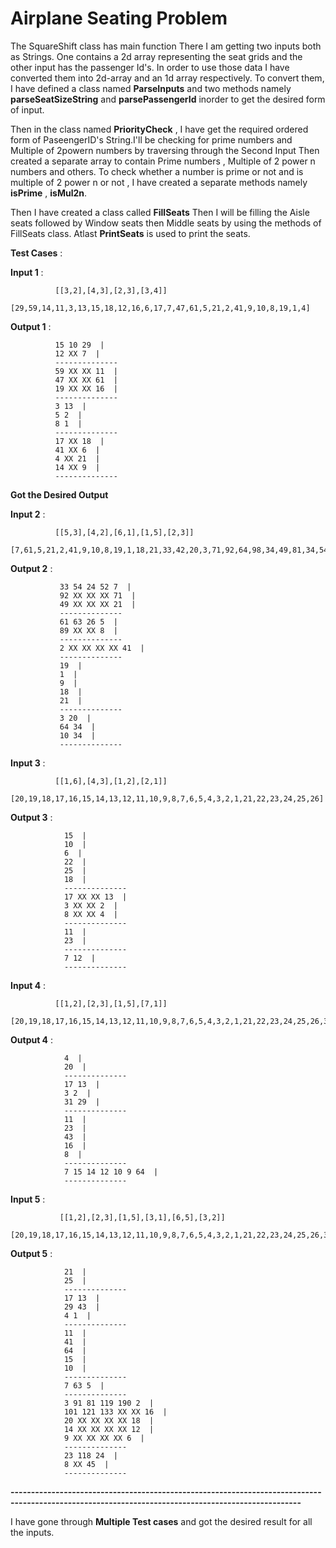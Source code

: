 # Airplane Seating Problem

The SquareShift class has main function
There I am getting two inputs both as Strings.
One contains a 2d array representing the seat grids and the other input has the passenger Id's.
In order to use those data I have converted them into 2d-array and an 1d array respectively.
To convert them, I have defined a class named **ParseInputs** and two methods namely **parseSeatSizeString** and **parsePassengerId** inorder to get the desired form of input.

Then in the class named **PriorityCheck** , I have get the required ordered form of PaseengerID's String.I'll be checking for prime numbers and Multiple of 2powern numbers by traversing through the Second Input
Then created a separate array to contain Prime numbers , Multiple of 2 power n numbers and others.
To check whether a number is prime or not and is multiple of 2 power n or not , I have created a separate methods namely **isPrime** , **isMul2n**.

Then I have created a class called **FillSeats**
Then I will be filling the Aisle seats followed by Window seats then Middle seats by using the methods of FillSeats class.
Atlast **PrintSeats** is used to print the seats.


**Test Cases** : 
 
**Input 1** : 

              [[3,2],[4,3],[2,3],[3,4]]
              [29,59,14,11,3,13,15,18,12,16,6,17,7,47,61,5,21,2,41,9,10,8,19,1,4]
              
**Output 1** :  

              15 10 29  | 
              12 XX 7  | 
              --------------
              59 XX XX 11  | 
              47 XX XX 61  | 
              19 XX XX 16  | 
              --------------
              3 13  | 
              5 2  | 
              8 1  | 
              --------------
              17 XX 18  | 
              41 XX 6  | 
              4 XX 21  | 
              14 XX 9  | 
              --------------
 **Got the Desired Output**
 
**Input 2** : 
              
              [[5,3],[4,2],[6,1],[1,5],[2,3]]
              [7,61,5,21,2,41,9,10,8,19,1,18,21,33,42,20,3,71,92,64,98,34,49,81,34,54,89,24,52,63,26]

**Output 2** :

               33 54 24 52 7  |
               92 XX XX XX 71  |
               49 XX XX XX 21  |
               --------------
               61 63 26 5  |
               89 XX XX 8  |
               --------------
               2 XX XX XX XX 41  |
               --------------
               19  |
               1  |
               9  |
               18  |
               21  |
               --------------
               3 20  |
               64 34  |
               10 34  |
               --------------

**Input 3** : 

              [[1,6],[4,3],[1,2],[2,1]]
              [20,19,18,17,16,15,14,13,12,11,10,9,8,7,6,5,4,3,2,1,21,22,23,24,25,26]

**Output 3** : 

                15  |
                10  |
                6  |
                22  |
                25  |
                18  |
                --------------
                17 XX XX 13  |
                3 XX XX 2  |
                8 XX XX 4  |
                --------------
                11  |
                23  |
                --------------
                7 12  |
                --------------

**Input 4** : 

              [[1,2],[2,3],[1,5],[7,1]]
              [20,19,18,17,16,15,14,13,12,11,10,9,8,7,6,5,4,3,2,1,21,22,23,24,25,26,31,45,63,64,29,43]

**Output 4** : 

                4  |
                20  |
                --------------
                17 13  |
                3 2  |
                31 29  |
                --------------
                11  |
                23  |
                43  |
                16  |
                8  |
                --------------
                7 15 14 12 10 9 64  |
                --------------

**Input 5** : 

               [[1,2],[2,3],[1,5],[3,1],[6,5],[3,2]]
               [20,19,18,17,16,15,14,13,12,11,10,9,8,7,6,5,4,3,2,1,21,22,23,24,25,26,31,45,63,64,29,43,41,91,101,81,119,190,118,121,133]

**Output 5** :  

                21  |
                25  |
                --------------
                17 13  |
                29 43  |
                4 1  |
                --------------
                11  |
                41  |
                64  |
                15  |
                10  |
                --------------
                7 63 5  |
                --------------
                3 91 81 119 190 2  |
                101 121 133 XX XX 16  |
                20 XX XX XX XX 18  |
                14 XX XX XX XX 12  |
                9 XX XX XX XX 6  |
                --------------
                23 118 24  |
                8 XX 45  |
                --------------

**---------------------------------------------------------------------------------------------------------------------------------------------------**

I have gone through **Multiple Test cases** and got the desired result for all the inputs.
